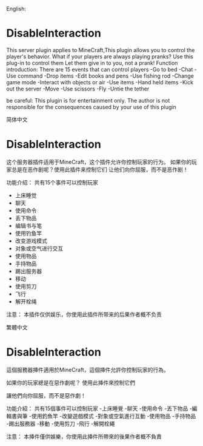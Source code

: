 English:
# DisableInteraction
This server plugin applies to MineCraft,This plugin allows you to control the player's behavior.
What if your players are always playing pranks? Use this plug-in to control them
Let them give in to you, not a prank!
Function introduction:
There are 15 events that can control players
  -Go to bed
  -Chat
  -Use command
  -Drop items
  -Edit books and pens
  -Use fishing rod
  -Change game mode
  -Interact with objects or air
  -Use items
  -Hand held items
  -Kick out the server
  -Move
  -Use scissors
  -Fly
  -Untie the tether

be careful:
	This plugin is for entertainment only. The author is not responsible for the consequences caused by your use of this plugin

简体中文
# DisableInteraction
这个服务器插件适用于MineCraft，这个插件允许你控制玩家的行为。
如果你的玩家总是在恶作剧呢？使用此插件来控制它们
让他们向你屈服，而不是恶作剧！

功能介绍：
共有15个事件可以控制玩家
  - 上床睡觉
  - 聊天
  - 使用命令
  - 丢下物品
  - 编辑书与笔
  - 使用钓鱼竿
  - 改变游戏模式
  - 对象或空气进行交互
  - 使用物品
  - 手持物品
  - 踢出服务器
  - 移动
  - 使用剪刀
  - 飞行
  - 解开栓绳

注意：
  本插件仅供娱乐，你使用此插件所带来的后果作者概不负责

繁體中文

# DisableInteraction

這個服務器挿件適用於MineCraft，這個挿件允許你控制玩家的行為。

如果你的玩家總是在惡作劇呢？ 使用此挿件來控制它們

讓他們向你屈服，而不是惡作劇！



功能介紹：
共有15個事件可以控制玩家
  -上床睡覺
  -聊天
  -使用命令
  -丟下物品
  -編輯書與筆
  -使用釣魚竿
  -改變遊戲模式
  -對象或空氣進行互動
  -使用物品
  -手持物品
  -踢出服務器
  -移動
  -使用剪刀
  -飛行
  -解開栓繩

注意：
  本挿件僅供娛樂，你使用此挿件所帶來的後果作者概不負責
